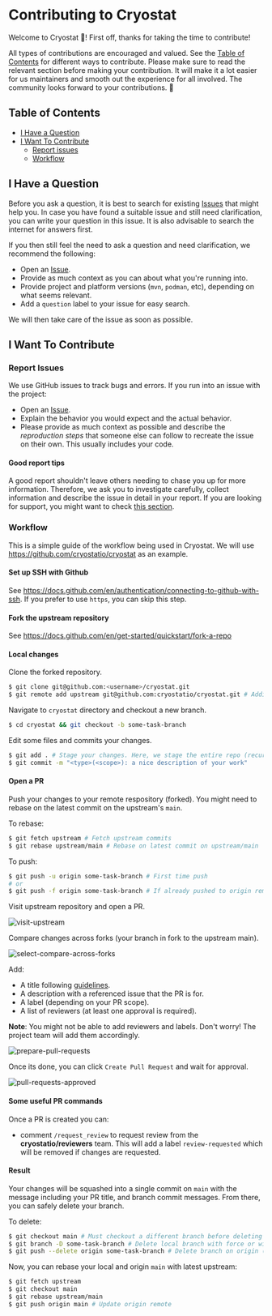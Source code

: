 # Contributing to Cryostat

Welcome to Cryostat 👋! First off, thanks for taking the time to contribute!

All types of contributions are encouraged and valued. See the [Table of Contents](#table-of-contents) for different ways to contribute. Please make sure to read the relevant section before making your contribution. It will make it a lot easier for us maintainers and smooth out the experience for all involved. The community looks forward to your contributions. 🎉

## Table of Contents

- [I Have a Question](#i-have-a-question)
- [I Want To Contribute](#i-want-to-contribute)
  - [Report issues](#report-issues)
  - [Workflow](#workflow)

## I Have a Question

Before you ask a question, it is best to search for existing [Issues](https://github.com/cryostatio/cryostat/issues) that might help you. In case you have found a suitable issue and still need clarification, you can write your question in this issue. It is also advisable to search the internet for answers first.

If you then still feel the need to ask a question and need clarification, we recommend the following:

- Open an [Issue](https://github.com/cryostatio/cryostat/issues/new).
- Provide as much context as you can about what you're running into.
- Provide project and platform versions (`mvn`, `podman`, etc), depending on what seems relevant.
- Add a `question` label to your issue for easy search.

We will then take care of the issue as soon as possible.

## I Want To Contribute

### Report Issues

We use GitHub issues to track bugs and errors. If you run into an issue with the project:

- Open an [Issue](https://github.com/cryostatio/cryostat/issues/new).
- Explain the behavior you would expect and the actual behavior.
- Please provide as much context as possible and describe the *reproduction steps* that someone else can follow to recreate the issue on their own. This usually includes your code.

#### Good report tips

A good report shouldn't leave others needing to chase you up for more information. Therefore, we ask you to investigate carefully, collect information and describe the issue in detail in your report. If you are looking for support, you might want to check [this section](#i-have-a-question).

### Workflow

This is a simple guide of the workflow being used in Cryostat. We will use https://github.com/cryostatio/cryostat as an example.
#### Set up SSH with Github

See https://docs.github.com/en/authentication/connecting-to-github-with-ssh. If you prefer to use `https`, you can skip this step.

#### Fork the upstream repository

See https://docs.github.com/en/get-started/quickstart/fork-a-repo

#### Local changes

Clone the forked repository.
```bash
$ git clone git@github.com:<username>/cryostat.git
$ git remote add upstream git@github.com:cryostatio/cryostat.git # Adding upstream as remote
```

Navigate to `cryostat` directory and checkout a new branch.
```bash
$ cd cryostat && git checkout -b some-task-branch
```

Edit some files and commits your changes.
```bash
$ git add . # Stage your changes. Here, we stage the entire repo (recursively).
$ git commit -m "<type>(<scope>): a nice description of your work"
```

#### Open a PR

Push your changes to your remote respository (forked). You might need to rebase on the latest commit on the upstream's `main`.

To rebase:
```bash
$ git fetch upstream # Fetch upstream commits
$ git rebase upstream/main # Rebase on latest commit on upstream/main
```

To push:
```bash
$ git push -u origin some-task-branch # First time push
# or
$ git push -f origin some-task-branch # If already pushed to origin remote
```

Visit upstream repository and open a PR.

![visit-upstream](https://user-images.githubusercontent.com/68053619/193327052-9322651f-d325-429b-88d9-34133571282c.png)

Compare changes across forks (your branch in fork to the upstream main).

![select-compare-across-forks](https://user-images.githubusercontent.com/68053619/193328282-79d45b5e-097f-4995-ae21-51592dcf0bd4.jpg)


Add:
- A title following [guidelines](https://www.conventionalcommits.org/en/v1.0.0/).
- A description with a referenced issue that the PR is for.
- A label (depending on your PR scope).
- A list of reviewers (at least one approval is required).

**Note**: You might not be able to add reviewers and labels. Don't worry! The project team will add them accordingly.

![prepare-pull-requests](https://user-images.githubusercontent.com/68053619/193328096-9df163d8-18ae-4978-b3c2-928ba4ad7872.jpg)

Once its done, you can click `Create Pull Request` and wait for approval.

![pull-requests-approved](https://user-images.githubusercontent.com/68053619/193328530-3cde0298-0254-4587-947a-43d51d02878f.png)

#### Some useful PR commands

Once a PR is created you can:
- comment `/request_review` to request review from the **cryostatio/reviewers** team. This will add a label `review-requested` which will be removed if changes are requested.

#### Result

Your changes will be squashed into a single commit on `main` with the message including your PR title, and branch commit messages. From there, you can safely delete your branch.

To delete:
```bash
$ git checkout main # Must checkout a different branch before deleting the current checked out one
$ git branch -D some-task-branch # Delete local branch with force or without force using -d
$ git push --delete origin some-task-branch # Delete branch on origin (forked)
```

Now, you can rebase your local and origin `main` with latest upstream:
```bash
$ git fetch upstream
$ git checkout main
$ git rebase upstream/main
$ git push origin main # Update origin remote
```

